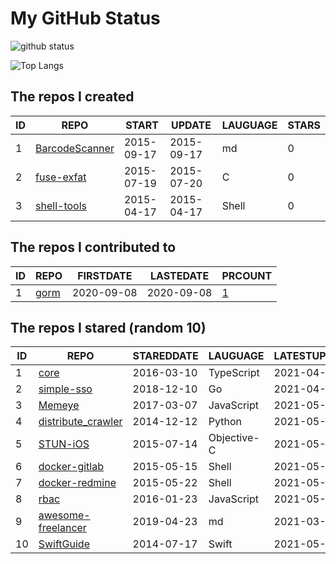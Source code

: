 # My GitHub Status

<img src="https://github-readme-stats-1.yihong0618.vercel.app/api?username=egenchen&show_icons=true&&&hide_title=true&count_private=true" alt="github status" />

![Top Langs](https://github-readme-stats-1.yihong0618.vercel.app/api/top-langs/?username=egenchen&layout=compact)

<!--START_SECTION:my_github-->
## The repos I created
| ID |                             REPO                             |   START    |   UPDATE   | LAUGUAGE | STARS |
|----|--------------------------------------------------------------|------------|------------|----------|-------|
|  1 | [BarcodeScanner](https://github.com/egenchen/BarcodeScanner) | 2015-09-17 | 2015-09-17 | md       |     0 |
|  2 | [fuse-exfat](https://github.com/egenchen/fuse-exfat)         | 2015-07-19 | 2015-07-20 | C        |     0 |
|  3 | [shell-tools](https://github.com/egenchen/shell-tools)       | 2015-04-17 | 2015-04-17 | Shell    |     0 |

## The repos I contributed to
| ID |                  REPO                   | FIRSTDATE  | LASTEDATE  |                                PRCOUNT                                 |
|----|-----------------------------------------|------------|------------|------------------------------------------------------------------------|
|  1 | [gorm](https://github.com/go-gorm/gorm) | 2020-09-08 | 2020-09-08 | [1](https://github.com/go-gorm/gorm/pulls?q=is%3Apr+author%3Aegenchen) |

## The repos I stared (random 10)
| ID |                                REPO                                 | STAREDDATE |  LAUGUAGE   | LATESTUPDATE |
|----|---------------------------------------------------------------------|------------|-------------|--------------|
|  1 | [core](https://github.com/cqrsfk/core)                              | 2016-03-10 | TypeScript  | 2021-04-19   |
|  2 | [simple-sso](https://github.com/samitpal/simple-sso)                | 2018-12-10 | Go          | 2021-04-15   |
|  3 | [Memeye](https://github.com/JerryC8080/Memeye)                      | 2017-03-07 | JavaScript  | 2021-05-22   |
|  4 | [distribute_crawler](https://github.com/gnemoug/distribute_crawler) | 2014-12-12 | Python      | 2021-05-13   |
|  5 | [STUN-iOS](https://github.com/soulfly/STUN-iOS)                     | 2015-07-14 | Objective-C | 2021-05-03   |
|  6 | [docker-gitlab](https://github.com/sameersbn/docker-gitlab)         | 2015-05-15 | Shell       | 2021-05-22   |
|  7 | [docker-redmine](https://github.com/sameersbn/docker-redmine)       | 2015-05-22 | Shell       | 2021-05-22   |
|  8 | [rbac](https://github.com/seeden/rbac)                              | 2016-01-23 | JavaScript  | 2021-05-06   |
|  9 | [awesome-freelancer](https://github.com/ckjbug/awesome-freelancer)  | 2019-04-23 | md          | 2021-03-02   |
| 10 | [SwiftGuide](https://github.com/ipader/SwiftGuide)                  | 2014-07-17 | Swift       | 2021-05-23   |

<!--END_SECTION:my_github-->
